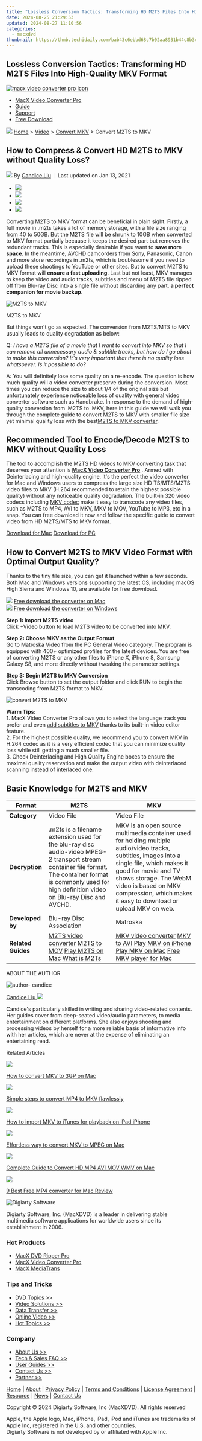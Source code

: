 ```yaml
---
title: "Lossless Conversion Tactics: Transforming HD M2TS Files Into High-Quality MKV Format"
date: 2024-08-25 21:29:53
updated: 2024-08-27 11:10:56
categories:
  - macxdvd
thumbnail: https://thmb.techidaily.com/bab43c6ebbd68c7b02aa8931b44c8b3c5cf156c7a7bd1aa24fbe3ea34de877b1.jpg
---
```


## Lossless Conversion Tactics: Transforming HD M2TS Files Into High-Quality MKV Format

[![macx video converter pro icon](https://www.macxdvd.com/mac-video-converter-pro/../image-style/new-seo/icon11.png)](https://tools.techidaily.com/macxdvd/products/)

* [MacX Video Converter Pro](https://tools.techidaily.com/macxdvd/products/)
* [Guide](https://tools.techidaily.com/macxdvd/products/)
* [Support](https://tools.techidaily.com/macxdvd/products/)
* [Free Download](https://tools.techidaily.com/macxdvd/products/)



![](https://www.macxdvd.com/mac-video-converter-pro/../image-style/new-seo/icon7.png) [Home](https://tools.techidaily.com/macxdvd/products/) \> [Video](https://tools.techidaily.com/macxdvd/products/) \> [Convert MKV](https://tools.techidaily.com/macxdvd/products/) \> Convert M2TS to MKV

## How to Compress & Convert HD M2TS to MKV without Quality Loss?



![](https://www.macxdvd.com/mac-video-converter-pro/../image-style/new-seo/icon6.png) By [Candice Liu](https://tools.techidaily.com/macxdvd/products/) ｜Last updated on Jan 13, 2021

* [![](https://www.macxdvd.com/mac-video-converter-pro/../image-style/new-seo/share-fa.jpg)](https://www.facebook.com/sharer/sharer.php?u=https://www.macxdvd.com/mac-video-converter-pro/convert-m2ts-to-mkv.htm)
* [![](https://www.macxdvd.com/mac-video-converter-pro/../image-style/new-seo/share-tw.jpg)](https://twitter.com/intent/tweet?url=https://www.macxdvd.com/mac-video-converter-pro/convert-m2ts-to-mkv.htm&text=)
* [![](https://www.macxdvd.com/mac-video-converter-pro/../image-style/new-seo/share-go.jpg)](https://pinterest.com/pin/create/button/?url=https://www.macxdvd.com/mac-video-converter-pro/convert-m2ts-to-mkv.htm&media=&description=)
* [![](https://www.macxdvd.com/mac-video-converter-pro/../image-style/new-seo/share-in.jpg)](https://www.linkedin.com/shareArticle?mini=true&url=https://www.macxdvd.com/mac-video-converter-pro/convert-m2ts-to-mkv.htm&title=&summary=&source=)

Converting M2TS to MKV format can be beneficial in plain sight. Firstly, a full movie in .m2ts takes a lot of memory storage, with a file size ranging from 40 to 50GB. But the M2TS file will be shrunk to 10GB when converted to MKV format partially because it keeps the desired part but removes the redundant tracks. This is especially desirable if you want to **save more space**. In the meantime, AVCHD camcorders from Sony, Panasonic, Canon and more store recordings in .m2ts, which is troublesome if you need to upload these shootings to YouTube or other sites. But to convert M2TS to MKV format will **ensure a fast uploading**. Last but not least, MKV manages to keep the video and audio tracks, subtitles and menu of M2TS file ripped off from Blu-ray Disc into a single file without discarding any part, **a perfect companion for movie backup**. 

![M2TS to MKV](https://www.macxdvd.com/mac-video-converter-pro/article-image/m2ts-converter.jpg) 

M2TS to MKV

But things won't go as expected. The conversion from M2TS/MTS to MKV usually leads to quality degradation as below:

Q: _I have a M2TS file of a movie that I want to convert into MKV so that I can remove all unnecessary audio & subtitle tracks, but how do I go about to make this conversion? It\`s very important that there is no quality loss whatsoever. Is it possible to do?_

A: You will definitely lose some quality on a re-encode. The question is how much quality will a video converter preserve during the conversion. Most times you can reduce the size to about 1/4 of the original size but unfortunately experience noticeable loss of quality with general video converter software such as Handbrake. In response to the demand of high-quality conversion from .M2TS to .MKV, here in this guide we will walk you through the complete guide to convert M2TS to MKV with smaller file size yet minimal quality loss with the best[M2TS to MKV converter](https://tools.techidaily.com/macxdvd/products/). 

## Recommended Tool to Encode/Decode M2TS to MKV without Quality Loss

The tool to accomplish the M2TS HD videos to MKV converting task that deserves your attention is **[MacX Video Converter Pro](https://tools.techidaily.com/macxdvd/products/)** . Armed with Deinterlacing and high-quality engine, it's the perfect the video converter for Mac and Windows users to compress the large size HD TS/MTS/M2TS video files to MKV (H.264 recommended to retain the highest possible quality) without any noticeable quality degradation. The built-in 320 video codecs including [MKV codec](https://tools.techidaily.com/macxdvd/products/) make it easy to transcode any video files, such as M2TS to MP4, AVI to MKV, MKV to MOV, YouTube to MP3, etc in a snap. You can free download it now and follow the specific guide to convert video from HD M2TS/MTS to MKV format. 

[Download for Mac](https://tools.techidaily.com/macxdvd/products/) [Download for PC](https://tools.techidaily.com/macxdvd/products/) 

## How to Convert M2TS to MKV Video Format with Optimal Output Quality?

Thanks to the tiny file size, you can get it launched within a few seconds. Both Mac and Windows versions supporting the latest OS, including macOS High Sierra and Windows 10, are available for free download.

![](https://www.macxdvd.com/mac-video-converter-pro/../seoimage/download-icon-step.png) [Free download the converter on Mac](https://tools.techidaily.com/macxdvd/products/)   
![](https://www.macxdvd.com/mac-video-converter-pro/../seoimage/download-icon-step.png) [Free download the converter on Windows](https://tools.techidaily.com/macxdvd/products/) 

**Step 1: Import M2TS video**   
 Click +Video button to load M2TS video to be converted into MKV. 

**Step 2: Choose MKV as the Output Format**  
Go to Matroska Video from the PC General Video category. The program is equipped with 400+ optimized profiles for the latest devices. You are free of converting M2TS or any other files to iPhone X, iPhone 8, Samsung Galaxy S8, and more directly without tweaking the parameter settings. 

**Step 3: Begin M2TS to MKV Conversion**   
Click Browse button to set the output folder and click RUN to begin the transcoding from M2TS format to MKV.

![convert M2TS to MKV](https://www.macxdvd.com/mac-video-converter-pro/../mac-dvd-video-converter-how-to/article-image/mvcp-avi-to-mp4.jpg) 

**Warm Tips:**  
1\. MacX Video Converter Pro allows you to select the language track you prefer and even [add subtitles to MKV](https://tools.techidaily.com/macxdvd/products/) thanks to its built-in video editor feature.  
2\. For the highest possible quality, we recommend you to convert MKV in H.264 codec as it is a very efficient codec that you can minimize quality loss while still getting a much smaller file.   
3\. Check Deinterlacing and High Quality Engine boxes to ensure the maximal quality reservation and make the output video with deinterlaced scanning instead of interlaced one.

## Basic Knowledge for M2TS and MKV

| Format             | M2TS                                                                                                                                                                                                                                                                                                                                                                                    | MKV                                                                                                                                                                                                                                                                                                                                                                                                                                                                                                                                |
| ------------------ | --------------------------------------------------------------------------------------------------------------------------------------------------------------------------------------------------------------------------------------------------------------------------------------------------------------------------------------------------------------------------------------- | ---------------------------------------------------------------------------------------------------------------------------------------------------------------------------------------------------------------------------------------------------------------------------------------------------------------------------------------------------------------------------------------------------------------------------------------------------------------------------------------------------------------------------------- |
| **Category**       | Video File                                                                                                                                                                                                                                                                                                                                                                              | Video File                                                                                                                                                                                                                                                                                                                                                                                                                                                                                                                         |
| **Decryption**     | .m2ts is a filename extension used for the blu-ray disc audio-video MPEG-2 transport stream container file format. The container format is commonly used for high definition video on Blu-ray Disc and AVCHD.                                                                                                                                                                           | MKV is an open source multimedia container used for holding multiple audio/video tracks, subtitles, images into a single file, which makes it good for movie and TV shows storage. The WebM video is based on MKV compression, which makes it easy to download or upload MKV on web.                                                                                                                                                                                                                                               |
| **Developed by**   | Blu-ray Disc Association                                                                                                                                                                                                                                                                                                                                                                | Matroska                                                                                                                                                                                                                                                                                                                                                                                                                                                                                                                           |
| **Related Guides** | [M2TS video converter](https://tools.techidaily.com/macxdvd/products/) [M2TS to MOV](https://tools.techidaily.com/macxdvd/products/) [Play M2TS on Mac](https://tools.techidaily.com/macxdvd/products/) [What is M2Ts](https://en.wikipedia.org/wiki/.m2ts) | [MKV video converter](https://tools.techidaily.com/macxdvd/products/) [MKV to AVI](https://tools.techidaily.com/macxdvd/products/) [Play MKV on iPhone](https://tools.techidaily.com/macxdvd/products/) [Play MKV on Mac](https://tools.techidaily.com/macxdvd/products/) [Free MKV player for Mac](https://tools.techidaily.com/macxdvd/products/) |

ABOUT THE AUTHOR

![author- candice](https://www.macxdvd.com/mac-video-converter-pro/../image-style/new-seo/candice.png) 

[Candice Liu ![](https://www.macxdvd.com/mac-video-converter-pro/../image-style/new-seo/share-in1.jpg)](https://www.linkedin.com/in/candice-liu-444483a3/) 

Candice's particularly skilled in writing and sharing video-related contents. Her guides cover from deep-seated video/audio parameters, to media entertainment on different platforms. She also enjoys shooting and processing videos by herself for a more reliable basis of informative info with her articles, which are never at the expense of eliminating an entertaining read.



Related Articles

![](https://www.macxdvd.com/mac-video-converter-pro/../image-style/new-seo/pic7.jpg)

[How to convert MKV to 3GP on Mac](https://tools.techidaily.com/macxdvd/products/) 

![](https://www.macxdvd.com/mac-video-converter-pro/../image-style/new-seo/pic6.jpg)

[Simple steps to convert MP4 to MKV flawlessly](https://tools.techidaily.com/macxdvd/products/) 

![](https://www.macxdvd.com/mac-video-converter-pro/../image-style/new-seo/pic5.jpg)

[How to import MKV to iTunes for playback on iPad iPhone](https://tools.techidaily.com/macxdvd/products/) 

![](https://www.macxdvd.com/mac-video-converter-pro/../image-style/new-seo/pic4.jpg)

[Effortless way to convert MKV to MPEG on Mac](https://tools.techidaily.com/macxdvd/products/) 

![](https://www.macxdvd.com/mac-video-converter-pro/../image-style/new-seo/pic3.jpg)

[Complete Guide to Convert HD MP4 AVI MOV WMV on Mac](https://tools.techidaily.com/macxdvd/products/) 

![](https://www.macxdvd.com/mac-video-converter-pro/../image-style/new-seo/pic2.jpg)

[9 Best Free MP4 converter for Mac Review](https://tools.techidaily.com/macxdvd/products/) 



![Digiarty Software](https://www.macxdvd.com/mac-video-converter-pro/../icon/logo.png) 

Digiarty Software, Inc. (MacXDVD) is a leader in delivering stable multimedia software applications for worldwide users since its establishment in 2006.

### Hot Products

* [MacX DVD Ripper Pro](https://tools.techidaily.com/macxdvd/products/)
* [MacX Video Converter Pro](https://tools.techidaily.com/macxdvd/products/)
* [MacX MediaTrans](https://tools.techidaily.com/macxdvd/products/)

### Tips and Tricks

* [DVD Topics >>](https://tools.techidaily.com/macxdvd/products/)
* [Video Solutions >>](https://tools.techidaily.com/macxdvd/products/)
* [Data Transfer >>](https://tools.techidaily.com/macxdvd/products/)
* [Online Video >>](https://tools.techidaily.com/macxdvd/products/)
* [Hot Topics >>](https://tools.techidaily.com/macxdvd/products/)

### Company

* [About Us >>](https://tools.techidaily.com/macxdvd/products/)
* [Tech & Sales FAQ >>](https://tools.techidaily.com/macxdvd/products/)
* [User Guides >>](https://tools.techidaily.com/macxdvd/products/)
* [Contact Us >>](https://tools.techidaily.com/macxdvd/products/)
* [Partner >>](https://tools.techidaily.com/macxdvd/products/)



[Home](https://tools.techidaily.com/macxdvd/products/) | [About](https://tools.techidaily.com/macxdvd/products/) | [Privacy Policy](https://tools.techidaily.com/macxdvd/products/) | [Terms and Conditions](https://tools.techidaily.com/macxdvd/products/) | [License Agreement](https://tools.techidaily.com/macxdvd/products/) | [Resource](https://tools.techidaily.com/macxdvd/products/) | [News](https://tools.techidaily.com/macxdvd/products/) | [Contact Us](https://tools.techidaily.com/macxdvd/products/)

Copyright © 2024 Digiarty Software, Inc (MacXDVD). All rights reserved

Apple, the Apple logo, Mac, iPhone, iPad, iPod and iTunes are trademarks of Apple Inc, registered in the U.S. and other countries.  
Digiarty Software is not developed by or affiliated with Apple Inc.

<ins class="adsbygoogle"
     style="display:block"
     data-ad-format="autorelaxed"
     data-ad-client="ca-pub-7571918770474297"
     data-ad-slot="1223367746"></ins>



<ins class="adsbygoogle"
     style="display:block"
     data-ad-client="ca-pub-7571918770474297"
     data-ad-slot="8358498916"
     data-ad-format="auto"
     data-full-width-responsive="true"></ins>
